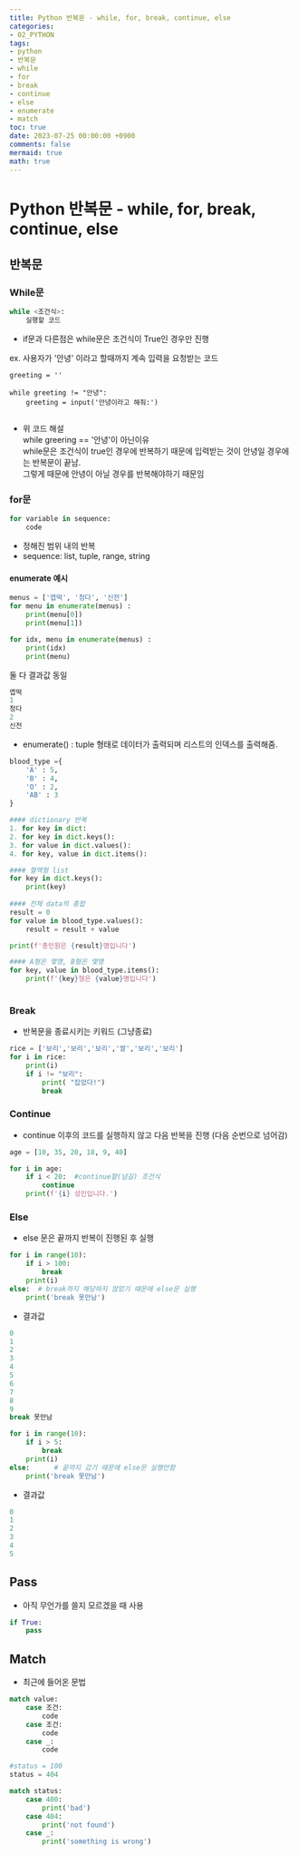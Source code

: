 ```yaml
---
title: Python 반복문 - while, for, break, continue, else
categories:
- 02_PYTHON
tags:
- python
- 반복문
- while
- for
- break
- continue
- else
- enumerate
- match
toc: true
date: 2023-07-25 00:00:00 +0900
comments: false
mermaid: true
math: true
---
```

# Python 반복문 - while, for, break, continue, else

## 반복문
### While문
```python
while <조건식>:
    실행할 코드
```
- if문과 다른점은 while문은 조건식이 True인 경우만 진행


ex. 사용자가 '안녕' 이라고 할때까지 계속 입력을 요청받는 코드

```
greeting = ''

while greeting != "안녕":  
    greeting = input('안녕이라고 해줘:')
    
```

- 위 코드 해설   
while greering == '안녕'이 아닌이유   
while문은 조건식이 true인 경우에 반복하기 때문에 입력받는 것이 안녕일 경우에는 반복문이 끝남.   
그렇게 때문에 안녕이 아닐 경우를 반복해야하기 때문임

### for문
```python
for variable in sequence:
    code
```
- 정해진 범위 내의 반복
- sequence: list, tuple, range, string


#### enumerate 예시
```python
menus = ['엽떡', '청다', '신전']
for menu in enumerate(menus) :  
    print(menu[0])
    print(menu[1])
```
```python
for idx, menu in enumerate(menus) :
    print(idx)
    print(menu)
```
둘 다 결과값 동일

```python
엽떡
1
청다
2
신전
```
- enumerate() : tuple 형태로 데이터가 출력되며 리스트의 인덱스를 출력해줌.

```python
blood_type ={
    'A' : 5,
    'B' : 4,
    'O' : 2,
    'AB' : 3
}

#### dictionary 반복
1. for key in dict:
2. for key in dict.keys():
3. for value in dict.values():
4. for key, value in dict.items():

#### 혈액형 list
for key in dict.keys():
    print(key)
    
#### 전체 data의 총합
result = 0
for value in blood_type.values():
    result = result + value

print(f'총인원은 {result}명입니다')

#### A형은 몇명, B형은 몇명
for key, value in blood_type.items():
    print(f'{key}형은 {value}명입니다')
    
```

### Break
- 반복문을 종료시키는 키워드 (그냥종료)

```python
rice = ['보리','보리','보리','쌀','보리','보리']
for i in rice:
    print(i)
    if i != "보리":
        print( "잡았다!")
        break
```

### Continue
- continue 이후의 코드를 실행하지 않고 다음 반복을 진행 (다음 순번으로 넘어감)

```python
age = [10, 35, 20, 18, 9, 40]

for i in age:
    if i < 20:  #continue할(넘길) 조건식
        continue
    print(f'{i} 성인입니다.')
```

### Else
- else 문은 끝까지 반복이 진행된 후 실행

```python
for i in range(10):
    if i > 100:
        break
    print(i)
else:  # break까지 해당하지 않았기 때문에 else문 실행
    print('break 못만남')
```
- 결과값
```python
0
1
2
3
4
5
6
7
8
9
break 못만남
```

```python
for i in range(10):
    if i > 5:
        break
    print(i)
else:      # 끝까지 갔기 때문에 else문 실행안함
    print('break 못만남')
```
- 결과값
```python
0
1
2
3
4
5
```
## Pass
- 아직 무언가를 쓸지 모르겠을 때 사용

```python
if True:
    pass
```

## Match
- 최근에 들어온 문법
```python
match value:
    case 조건:
        code
    case 조건:
        code
    case _:
        code
```

```python
#status = 100
status = 404

match status:
    case 400:
        print('bad')
    case 404:
        print('not found')
    case _:
        print('something is wrong')
```

